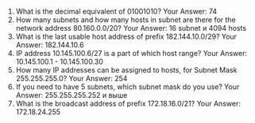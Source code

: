 1. What is the decimal equivalent of 01001010? 
Your Answer: 74
2. How many subnets and how many hosts in subnet are there for the network address 80.160.0.0/20? 
Your Answer: 16 subnet и 4094 hosts
3. What is the last usable host address of prefix 182.144.10.0/29? 
Your Answer: 182.144.10.6 
4. IP address 10.145.100.6/27 is a part of which host range? 
Your Answer: 10.145.100.1 - 10.145.100.30 
5. How many IP addresses can be assigned to hosts, for Subnet Mask 255.255.255.0? 
Your Answer: 254 
6. If you need to have 5 subnets, which subnet mask do you use? 
Your Answer: 255.255.255.252 и выше 
7. What is the broadcast address of prefix 172.18.16.0/21? 
Your Answer: 172.18.24.255
